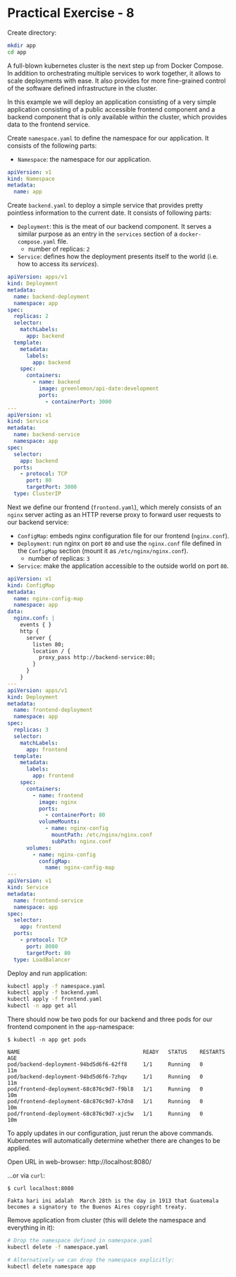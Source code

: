 # Practical Exercise - 8

Create directory:
```bash
mkdir app
cd app
```

A full-blown kubernetes cluster is the next step up from Docker Compose.
In addition to orchestrating multiple services to work together, it allows to scale deployments with ease. It also
provides for more fine-grained control of the software defined infrastructure in the cluster.

In this example we will deploy an application consisting of a very simple application consisting of a public accessible
frontend component and a backend component that is only available within the cluster, which provides data to the
frontend service.

Create `namespace.yaml` to define the namespace for our application. It consists of the following parts:
- `Namespace`: the namespace for our application.

```yaml
apiVersion: v1
kind: Namespace
metadata:
  name: app
```

Create `backend.yaml` to deploy a simple service that provides pretty pointless information to the current date. It
consists of following parts:
- `Deployment`: this is the meat of our backend component. It serves a similar purpose as an entry in the `services`
   section of a `docker-compose.yaml` file.
  - number of replicas: `2`
- `Service`: defines how the deployment presents itself to the world (i.e. how to access its _services_).

```yaml
apiVersion: apps/v1
kind: Deployment
metadata:
  name: backend-deployment
  namespace: app
spec:
  replicas: 2
  selector:
    matchLabels:
      app: backend
  template:
    metadata:
      labels:
        app: backend
    spec:
      containers:
        - name: backend
          image: greenlemon/api-date:development
          ports:
            - containerPort: 3000
---
apiVersion: v1
kind: Service
metadata:
  name: backend-service
  namespace: app
spec:
  selector:
    app: backend
  ports:
    - protocol: TCP
      port: 80
      targetPort: 3000
  type: ClusterIP
```

Next we define our frontend (`frontend.yaml`), which merely consists of an `nginx` server acting as an HTTP reverse
proxy to forward user requests to our backend service:
- `ConfigMap`: embeds nginx configuration file for our frontend (`nginx.conf`).
- `Deployment`: run nginx on port `80` and use the `nginx.conf` file defined in the `ConfigMap` section (mount it as
  `/etc/nginx/nginx.conf`).
    - number of replicas: `3`
- `Service`: make the application accessible to the outside world on port `80`.

```yaml
apiVersion: v1
kind: ConfigMap
metadata:
  name: nginx-config-map
  namespace: app
data:
  nginx.conf: |
    events { }
    http {
      server {
        listen 80;
        location / {
          proxy_pass http://backend-service:80;
        }
      }
    }
---
apiVersion: apps/v1
kind: Deployment
metadata:
  name: frontend-deployment
  namespace: app
spec:
  replicas: 3
  selector:
    matchLabels:
      app: frontend
  template:
    metadata:
      labels:
        app: frontend
    spec:
      containers:
        - name: frontend
          image: nginx
          ports:
            - containerPort: 80
          volumeMounts:
            - name: nginx-config
              mountPath: /etc/nginx/nginx.conf
              subPath: nginx.conf
      volumes:
        - name: nginx-config
          configMap:
            name: nginx-config-map
---
apiVersion: v1
kind: Service
metadata:
  name: frontend-service
  namespace: app
spec:
  selector:
    app: frontend
  ports:
    - protocol: TCP
      port: 8080
      targetPort: 80
  type: LoadBalancer
```

Deploy and run application:
```bash
kubectl apply -f namespace.yaml
kubectl apply -f backend.yaml
kubectl apply -f frontend.yaml
kubectl -n app get all
```

There should now be two pods for our backend and three pods for our frontend component in the `app`-namespace:
```plain
$ kubectl -n app get pods

NAME                                       READY   STATUS    RESTARTS   AGE
pod/backend-deployment-94bd5d6f6-62ff8     1/1     Running   0          11m
pod/backend-deployment-94bd5d6f6-7zhqv     1/1     Running   0          11m
pod/frontend-deployment-68c876c9d7-f9bl8   1/1     Running   0          10m
pod/frontend-deployment-68c876c9d7-k7dn8   1/1     Running   0          10m
pod/frontend-deployment-68c876c9d7-xjc5w   1/1     Running   0          10m
```

To apply updates in our configuration, just rerun the above commands. Kubernetes will automatically determine whether
there are changes to be applied.

Open URL in web-browser: http://localhost:8080/

...or via `curl`:
```plain
$ curl localhost:8080

Fakta hari ini adalah  March 28th is the day in 1913 that Guatemala becomes a signatory to the Buenos Aires copyright treaty.
```

Remove application from cluster (this will delete the namespace and everything in it):
```bash
# Drop the namespace defined in namespace.yaml
kubectl delete -f namespace.yaml

# Alternatively we can drop the namespace explicitly:
kubectl delete namespace app
```

